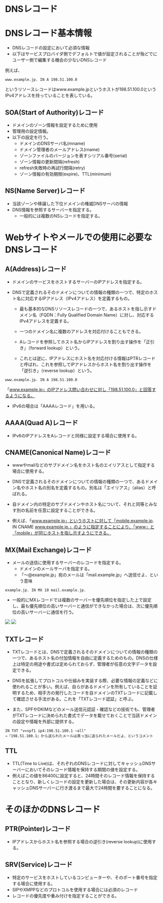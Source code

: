 # DNSレコード

# DNSレコード基本情報
- DNSレコードの設定において必須な情報
- 以下はサービスプロバイダ側でデフォルトで値が設定されることが殆どでにユーザー側で編集する機会の少ないDNSレコード

例えば、
```
www.example.jp. IN A 198.51.100.0
```

というリソースレコードはwww.example.jpというホストが198.51.100.0というIPv4アドレスを持っていることを表している。



## SOA(Start of Authority)レコード
- ドメインのゾーン情報を設定するために使用
- 管理用の設定情報。
- 以下の設定を行う。
    - ドメインのDNSサーバ名(mname)
    - ドメイン管理者のメールアドレス(rname)
    - ゾーンファイルのバージョンを表すシリアル番号(serial)
    - ゾーン情報の更新間隔(refresh)
    - refresh失敗時の再試行間隔(retry)
    - ゾーン情報の有効期限(expire)、TTL(minimum)

## NS(Name Server)レコード
- 当該ゾーンや移譲した下位ドメインの権威DNSサーバの情報
- DNS情報を参照するサーバーを指定する。
    - 一般的には複数のNSレコードを指定する。



# Webサイトやメールでの使用に必要なDNSレコード
## A(Address)レコード
- ドメインのサービスをホストするサーバーのIPアドレスを指定する。
- DNSで定義されるそのドメインについての情報の種類の一つで、特定のホスト名に対応するIPアドレス（IPv4アドレス）を定義するもの。

    - 最も基本的なDNSリソースレコードの一つで、あるホストを指し示すドメイン名（FQDN：Fully Qualified Domain Name）に対し、対応するIPv4アドレスを定義する。
    - 一つのドメイン名に複数のアドレスを対応付けることもできる。

    - Aレコードを参照してホスト名からIPアドレスを割り出す操作を「正引き」（forward lookup）という。
    - これとは逆に、IPアドレスにホスト名を対応付ける情報はPTRレコードと呼ばれ、これを参照してIPアドレスからホスト名を割り出す操作を「逆引き」（reverse lookup）という。


```
www.example.jp. IN A 198.51.100.0
```

「www.example.jp」のIPアドレス問い合わせに対し「198.51.100.0」と回答するようになる。





- IPv6の場合は「AAAAレコード」を用いる。

## AAAA(Quad A)レコード
- IPv6のIPアドレスをAレコードと同様に設定する場合に使用する。

## CNAME(Canonical Name)レコード
- wwwやmailなどのサブドメイン名をホスト名のエイリアスとして指定する場合に使用する。
- DNSで定義されるそのドメインについての情報の種類の一つで、あるドメイン名やホスト名の別名を定義するもの。別名は「エイリアス」（alias）と呼ばれる。

- 自ドメイン内の特定のサブドメインやホスト名について、それと同等とみなす別の名前を任意に設定することができる。
- 例えば、「www.example.jp」というホストに対して「mobile.example.jp. IN CNAME www.example.jp.」のように指定することにより、「www」と「mobile」が同じホストを指し示すようにできる。


## MX(Mail Exchange)レコード
- メールの送信に使用するサーバーのレコードを指定する。
    - ドメインのメールサーバを指定する。
    - 「～@example.jp」宛のメールは「mail.example.jp」へ送信せよ、という意味

```
example.jp. IN MX 10 mail.example.jp.
```


- 一般的にMXレコードでは複数のサーバーを優先順位を指定した上で設定し、最も優先順位の高いサーバーと通信ができなかった場合は、次に優先順位の高いサーバーに通信を行う。


![](../../PICTURE/DNS/MXrecord_01.png)
![](../../PICTURE/DNS/MXrecord_02.png)


## TXTレコード
- TXTレコードとは、DNSで定義されるそのドメインについての情報の種類の一つで、あるホスト名の付加情報を自由に定義するためのもの。DNSの仕様上は特定の用途や書式は定められておらず、管理者が任意の文字データを設定できる。

- DNSを拡張してプロトコルや仕組みを実装する際、必要な情報の定義などに使われることが多い。例えば、自らがあるドメインを所有していることを証明するため、相手方の発行したコードを自ドメインのTXTレコードに記載して確認させる手法がある。これを「TXTレコード認証」と呼ぶ。

- また、SPFやDKIMなどのメール送信元認証・確認などの技術でも、管理者がTXTレコードに決められた書式でデータを載せておくことで当該ドメインの設定や情報を外部に提供する。

```
IN TXT "v=spf1 ip4:198.51.100.1 ~all"
→『198.51.100.1』から送られたメールは真っ当に送られたメールだよ、というコメント
```



## TTL
- TTL(Time to Live)は、それぞれのDNSレコードに対してキャッシュDNSサーバーにおいてそのレコード情報を保持する期間の値を設定する。
- 例えばこの値を86400に設定すると、24時間そのレコード情報を保持することとなり、新しくレコードの設定を更新した場合は、その更新内容が各キャッシュDNSサーバーに行き渡るまで最大で24時間を要することになる。

# そのほかのDNSレコード
## PTR(Pointer)レコード
- IPアドレスからホスト名を参照する場合の逆引き(reverse lookup)に使用する。

## SRV(Service)レコード
- 特定のサービスをホストしているコンピューターや、そのポート番号を指定する場合に使用する。
- SIPやXMPPなどのプロトコルを使用する場合には必須のレコード
- レコードの優先度や重み付けを指定することができる。